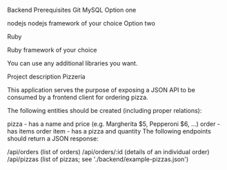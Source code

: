 Backend
Prerequisites
Git
MySQL
Option one

nodejs
nodejs framework of your choice
Option two

Ruby

Ruby framework of your choice

You can use any additional libraries you want.

Project description
Pizzeria

This application serves the purpose of exposing a JSON API to be consumed by a frontend client for ordering pizza.

The following entities should be created (including proper relations):

pizza - has a name and price (e.g. Margherita $5, Pepperoni $6, ...)
order - has items
order item - has a pizza and quantity
The following endpoints should return a JSON response:

/api/orders (list of orders)
/api/orders/:id (details of an individual order)
/api/pizzas (list of pizzas; see './backend/example-pizzas.json')